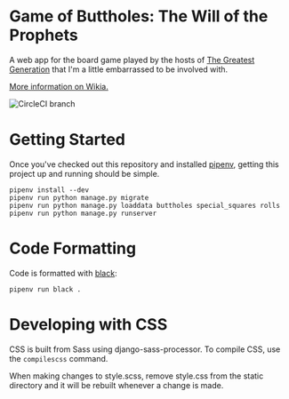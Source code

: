 # Game of Buttholes: The Will of the Prophets

A web app for the board game played by the hosts of [The Greatest Generation](http://gagh.biz) that I'm a little embarrassed to be involved with.

[More information on Wikia.](http://greatestgen.wikia.com/wiki/DS9_Board_Game_(Game_of_Buttholes))

![CircleCI branch](https://img.shields.io/circleci/project/github/craiga/will-of-the-prophets/master.svg)


# Getting Started

Once you've checked out this repository and installed [pipenv](http://pipenv.readthedocs.io), getting this project up and running should be simple.

    pipenv install --dev
    pipenv run python manage.py migrate
    pipenv run python manage.py loaddata buttholes special_squares rolls
    pipenv run python manage.py runserver

# Code Formatting

Code is formatted with [black](https://black.readthedocs.io/en/latest/):

    pipenv run black .

# Developing with CSS

CSS is built from Sass using django-sass-processor. To compile CSS, use the `compilescss` command.

When making changes to style.scss, remove style.css from the static directory and it will be rebuilt whenever a change is made.
